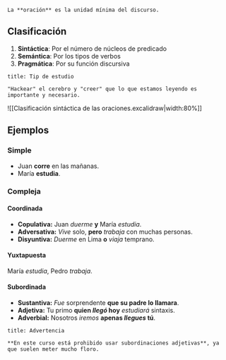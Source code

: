 
```ad-definition

La **oración** es la unidad mínima del discurso.

```

## Clasificación

1. **Sintáctica**: Por el número de núcleos de predicado
2. **Semántica**: Por los tipos de verbos
3. **Pragmática**: Por su función discursiva

```ad-tip
title: Tip de estudio

"Hackear" el cerebro y "creer" que lo que estamos leyendo es importante y necesario.

```

![[Clasificación sintáctica de las oraciones.excalidraw|width:80%]]

## Ejemplos

### Simple

- Juan **corre** en las mañanas.
- María **estudia**.

### Compleja

#### Coordinada

- **Copulativa:** Juan *duerme* **y** María *estudia*.
- **Adversativa:** *Vive* solo, **pero** *trabaja* con muchas personas.
- **Disyuntiva:** *Duerme* en Lima **o** *viaja* temprano.

#### Yuxtapuesta

María *estudia*, Pedro *trabaja*.

#### Subordinada

- **Sustantiva:** *Fue* sorprendente **que su padre lo llamara**.
- **Adjetiva:** Tu primo **quien *llegó* hoy** *estudiará* sintaxis.
- **Adverbial:** Nosotros *iremos* **apenas *llegues* tú**.


 ```ad-warning
title: Advertencia

**En este curso está prohibido usar subordinaciones adjetivas**, ya que suelen meter mucho floro.

```

